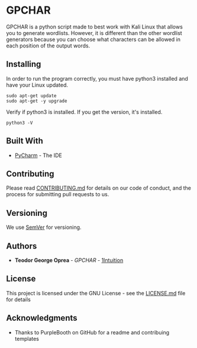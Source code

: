 # GPCHAR

GPCHAR is a python script made to best work with Kali Linux that allows you to generate wordlists. However, it is different than the other wordlist generators because you can choose what characters can be allowed in each position of the output words.

## Installing

In order to run the program correctly, you must have python3 installed and have your Linux updated.

```
sudo apt-get update
sudo apt-get -y upgrade
```

Verify if python3 is installed. If you get the version, it's installed.

```
python3 -V
```

## Built With

* [PyCharm](https://www.jetbrains.com/pycharm/) - The IDE

## Contributing

Please read [CONTRIBUTING.md](CONTRIBUTING.md) for details on our code of conduct, and the process for submitting pull requests to us.

## Versioning

We use [SemVer](http://semver.org/) for versioning. 

## Authors

* **Teodor George Oprea** - *GPCHAR* - [1Intuition](https://github.com/1Intuition)

## License

This project is licensed under the GNU License - see the [LICENSE.md](LICENSE.md) file for details

## Acknowledgments

* Thanks to PurpleBooth on GitHub for a readme and contribuing templates